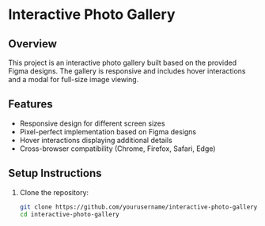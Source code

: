 # Interactive Photo Gallery

## Overview
This project is an interactive photo gallery built based on the provided Figma designs. The gallery is responsive and includes hover interactions and a modal for full-size image viewing.

## Features
- Responsive design for different screen sizes
- Pixel-perfect implementation based on Figma designs
- Hover interactions displaying additional details
- Cross-browser compatibility (Chrome, Firefox, Safari, Edge)

## Setup Instructions
1. Clone the repository:
   ```bash
   git clone https://github.com/yourusername/interactive-photo-gallery.git
   cd interactive-photo-gallery
